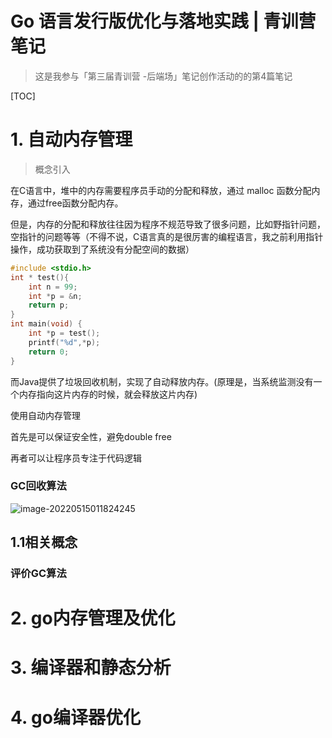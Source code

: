 # Go 语言发行版优化与落地实践 | 青训营笔记

> 这是我参与「第三届青训营 -后端场」笔记创作活动的的第4篇笔记	

[TOC]



# 1. 自动内存管理

> 概念引入

在C语言中，堆中的内存需要程序员手动的分配和释放，通过 malloc 函数分配内存，通过free函数分配内存。

但是，内存的分配和释放往往因为程序不规范导致了很多问题，比如野指针问题，空指针的问题等等（不得不说，C语言真的是很厉害的编程语言，我之前利用指针操作，成功获取到了系统没有分配空间的数据）

```c
#include <stdio.h>
int * test(){
    int n = 99;
    int *p = &n;
    return p;
}
int main(void) { 
	int *p = test();
	printf("%d",*p);
	return 0;
}
```



而Java提供了垃圾回收机制，实现了自动释放内存。(原理是，当系统监测没有一个内存指向这片内存的时候，就会释放这片内存)

使用自动内存管理

首先是可以保证安全性，避免double free

再者可以让程序员专注于代码逻辑

### GC回收算法

![image-20220515011824245](https://xingqiu-tuchuang-1256524210.cos.ap-shanghai.myqcloud.com/434/202205150118353.png)

## 1.1相关概念

### 评价GC算法

# 2. go内存管理及优化

# 3. 编译器和静态分析

# 4. go编译器优化

